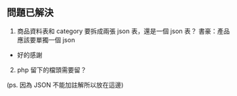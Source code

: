 ## 問題已解決

1. 商品資料表和 category 要拆成兩張 json 表，還是一個 json 表？
   書豪：產品應該要單獨一個 json

- 好的感謝

2. php 留下的檔頭需要留？

(ps. 因為 JSON 不能加註解所以放在這邊)
